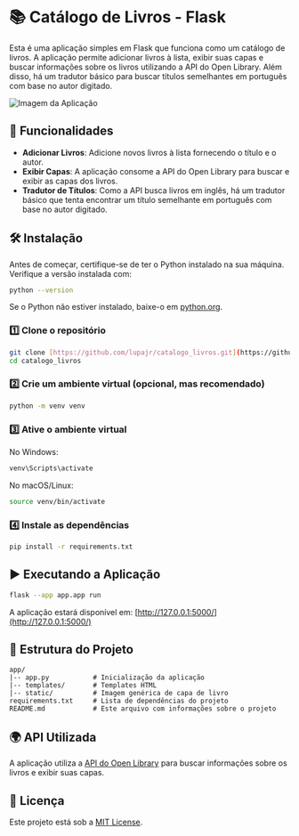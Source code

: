 # 📚 Catálogo de Livros - Flask

Esta é uma aplicação simples em Flask que funciona como um catálogo de livros. A aplicação permite adicionar livros à lista, exibir suas capas e buscar informações sobre os livros utilizando a API do Open Library. Além disso, há um tradutor básico para buscar títulos semelhantes em português com base no autor digitado.

![Imagem da Aplicação](![image](https://github.com/user-attachments/assets/4d1b4036-78b1-4129-8ee5-16412dd61e5d))

## 🚀 Funcionalidades
- **Adicionar Livros**: Adicione novos livros à lista fornecendo o título e o autor.
- **Exibir Capas**: A aplicação consome a API do Open Library para buscar e exibir as capas dos livros.
- **Tradutor de Títulos**: Como a API busca livros em inglês, há um tradutor básico que tenta encontrar um título semelhante em português com base no autor digitado.

## 🛠️ Instalação
Antes de começar, certifique-se de ter o Python instalado na sua máquina. Verifique a versão instalada com:

```bash
python --version
```
Se o Python não estiver instalado, baixe-o em [python.org](https://www.python.org/).

### 1️⃣ Clone o repositório
```bash
git clone [https://github.com/lupajr/catalogo_livros.git](https://github.com/lupajr/catalogo_livros.git)
cd catalogo_livros
```

### 2️⃣ Crie um ambiente virtual (opcional, mas recomendado)
```bash
python -m venv venv
```

### 3️⃣ Ative o ambiente virtual
No Windows:
```bash
venv\Scripts\activate
```
No macOS/Linux:
```bash
source venv/bin/activate
```

### 4️⃣ Instale as dependências
```bash
pip install -r requirements.txt
```

## ▶️ Executando a Aplicação

```bash
flask --app app.app run
```
A aplicação estará disponível em: [http://127.0.0.1:5000/](http://127.0.0.1:5000/)

## 📂 Estrutura do Projeto
```
app/
|-- app.py           # Inicialização da aplicação
|-- templates/       # Templates HTML
|-- static/          # Imagem genérica de capa de livro
requirements.txt     # Lista de dependências do projeto
README.md            # Este arquivo com informações sobre o projeto
```

## 🌍 API Utilizada
A aplicação utiliza a [API do Open Library](https://openlibrary.org/developers/api) para buscar informações sobre os livros e exibir suas capas.

## 📜 Licença
Este projeto está sob a [MIT License](LICENSE).


